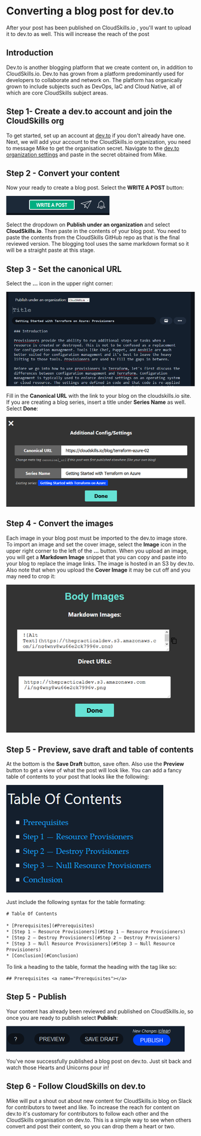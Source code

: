 
# Converting a blog post for dev.to

After your post has been published on CloudSkills.io , you'll want to upload it to dev.to as well. This will increase the reach of the post

## Introduction

Dev.to is another blogging platform that we create content on, in addition to CloudSkills.io. Dev.to has grown from a platform predominantly used for developers to collaborate and network on. The platform has organically grown to include subjects such as DevOps, IaC and Cloud Native, all of which are core CloudSkills subject areas.

## Step 1- Create a dev.to account and join the CloudSkills org

To get started, set up an account at [dev.to](https://dev.to/) if you don't already have one.  Next, we will add your account to the CloudSkills.io organization, you need to message Mike to get the organisation secret. Navigate to the [dev.to organization settings](https://dev.to/settings/organization) and paste in the secret obtained from Mike.

## Step 2 - Convert your content

Now your ready to create a blog post. Select the **WRITE A POST** button:

![writeapost](/Images/writeapost.PNG)

Select the dropdown on **Publish under an organization** and select **CloudSkills.io**. Then paste in the contents of your blog post. You need to paste the contents from the CloudSkills GitHub repo as that is the final reviewed version. The blogging tool uses the same markdown format so it will be a straight paste at this stage.

## Step 3 - Set the canonical URL

Select the **...** icon in the upper right corner:

![organization](/Images/organization.PNG)

Fill in the **Canonical URL** with the link to your blog on the cloudskills.io site. If you are creating a blog series, insert a title under **Series Name** as well. Select **Done**:

![canonical](/Images/canonical.PNG)

## Step 4 - Convert the images

Each image in your blog post must be imported to the dev.to image store. To import an image and set the cover image, select the **Image** icon in the upper right corner to the left of the **...** button. When you upload an image, you will get a **Markdown Image** snippet that you can copy and paste into your blog to replace the image links. The image is hosted in an S3 by dev.to. Also note that when you upload the **Cover Image** it may be cut off and you may need to crop it:

![mdimage](/Images/mdimage.PNG)

## Step 5 - Preview, save draft and table of contents

At the bottom is the **Save Draft** button, save often. Also use the **Preview** button to get a view of what the post will look like. You can add a fancy table of contents to your post that looks like the following:

![tableofcontents](/Images/tableofcontents.PNG)

Just include the following syntax for the table formating:
```
# Table Of Contents

* [Prerequisites](#Prerequisites)
* [Step 1 — Resource Provisioners](#Step 1 — Resource Provisioners)
* [Step 2 — Destroy Provisioners](#Step 2 — Destroy Provisioners)
* [Step 3 — Null Resource Provisioners](#Step 3 — Null Resource Provisioners)
* [Conclusion](#Conclusion)
```

To link a heading to the table, format the heading with the tag like so:
```
## Prerequisites <a name="Prerequisites"></a>
```

## Step 5 - Publish

Your content has already been reviewed and published on CloudSkills.io, so once you are ready to publish select **Publish**:

![toolbar](/Images/toolbar.PNG)

You've now successfully published a blog post on dev.to. Just sit back and watch those Hearts and Unicorns pour in!

## Step 6 - Follow CloudSkills on dev.to

Mike will put a shout out about new content for CloudSkills.io blog on Slack for contributors to tweet and like. To increase the reach for content on dev.to it's customary for contributors to follow each other and the CloudSkills organisation on dev.to. This is a simple way to see when others convert and post their content, so you can drop them a heart or two.